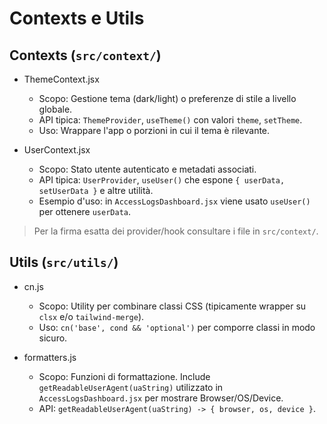 # Contexts e Utils

## Contexts (`src/context/`)

- ThemeContext.jsx
  - Scopo: Gestione tema (dark/light) o preferenze di stile a livello globale.
  - API tipica: `ThemeProvider`, `useTheme()` con valori `theme`, `setTheme`.
  - Uso: Wrappare l'app o porzioni in cui il tema è rilevante.

- UserContext.jsx
  - Scopo: Stato utente autenticato e metadati associati.
  - API tipica: `UserProvider`, `useUser()` che espone `{ userData, setUserData }` e altre utilità.
  - Esempio d'uso: in `AccessLogsDashboard.jsx` viene usato `useUser()` per ottenere `userData`.

> Per la firma esatta dei provider/hook consultare i file in `src/context/`.

## Utils (`src/utils/`)

- cn.js
  - Scopo: Utility per combinare classi CSS (tipicamente wrapper su `clsx` e/o `tailwind-merge`).
  - Uso: `cn('base', cond && 'optional')` per comporre classi in modo sicuro.

- formatters.js
  - Scopo: Funzioni di formattazione. Include `getReadableUserAgent(uaString)` utilizzato in `AccessLogsDashboard.jsx` per mostrare Browser/OS/Device.
  - API: `getReadableUserAgent(uaString) -> { browser, os, device }`.

